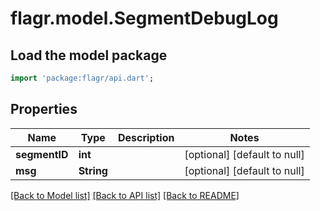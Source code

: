 # flagr.model.SegmentDebugLog

## Load the model package
```dart
import 'package:flagr/api.dart';
```

## Properties
Name | Type | Description | Notes
------------ | ------------- | ------------- | -------------
**segmentID** | **int** |  | [optional] [default to null]
**msg** | **String** |  | [optional] [default to null]

[[Back to Model list]](../README.md#documentation-for-models) [[Back to API list]](../README.md#documentation-for-api-endpoints) [[Back to README]](../README.md)


